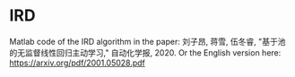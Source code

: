 # IRD
Matlab code of the IRD algorithm in the paper: 刘子昂, 蒋雪, 伍冬睿, "基于池的无监督线性回归主动学习," 自动化学报, 2020.  Or the English version here: https://arxiv.org/pdf/2001.05028.pdf
